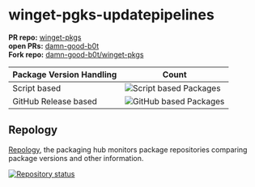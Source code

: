 # winget-pgks-updatepipelines
**PR repo:** [winget-pkgs](https://github.com/microsoft/winget-pkgs.git)  
**open PRs:** [damn-good-b0t](https://github.com/microsoft/winget-pkgs/pulls/damn-good-b0t)  
**Fork repo:** [damn-good-b0t/winget-pkgs](https://github.com/damn-good-b0t/winget-pkgs)

| Package Version Handling| Count|
|----------------------------|---------------------------------------------------------------|
| Script based     | ![Script based Packages](https://img.shields.io/badge/ScriptPackages-27-green) |
| GitHub Release based     | ![GitHub based Packages](https://img.shields.io/badge/GithubPackages-24-blue) |

## Repology
[Repology](https://repology.org/), the packaging hub monitors package repositories comparing package versions and other information.

[![Repository status](https://repology.org/badge/repository-big/winget.svg)](https://repology.org/repository/winget)
